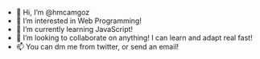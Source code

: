 - 👋 Hi, I’m @hmcamgoz
- 👀 I’m interested in Web Programming!
- 🌱 I’m currently learning JavaScript!
- 💞️ I’m looking to collaborate on anything! I can learn and adapt real fast!
- 📫 You can dm me from twitter, or send an email!

<!---
hmcamgoz/hmcamgoz is a ✨ special ✨ repository because its `README.md` (this file) appears on your GitHub profile.
You can click the Preview link to take a look at your changes.
--->
